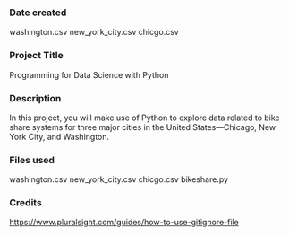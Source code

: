 ### Date created
washington.csv
new_york_city.csv
chicgo.csv


### Project Title
Programming for Data Science with Python

### Description
In this project, you will make use of Python to explore data related to bike share systems for three major cities in the United States—Chicago, New York City, and Washington.

### Files used
washington.csv
new_york_city.csv
chicgo.csv
bikeshare.py

### Credits
https://www.pluralsight.com/guides/how-to-use-gitignore-file

